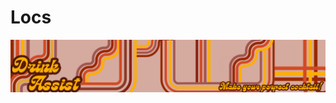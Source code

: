 # Locs

![2Make_your_perfect_cocktail](assets/images/2Make_your_perfect_cocktail_1200_200_px.png)



